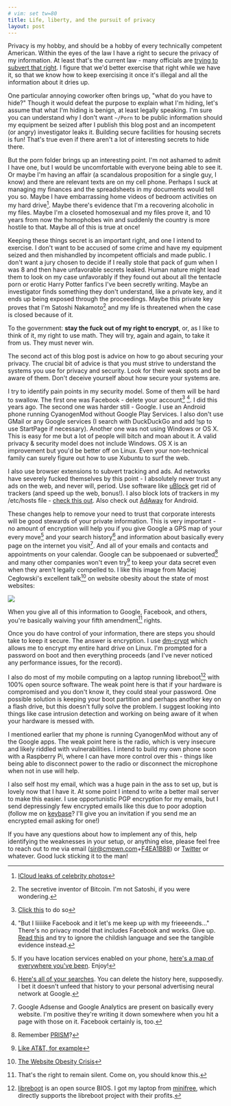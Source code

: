 ```yaml
---
# vim: set tw=80
title: Life, liberty, and the pursuit of privacy
layout: post
---
```


Privacy is my hobby, and should be a hobby of every technically competent
American. Within the eyes of the law I have a right to secure the privacy of my
information. At least that's the current law - many officials are [trying to
subvert that right](http://www.apple.com/customer-letter/). I figure that we'd
better exercise that right while we have it, so that we know how to keep
exercising it once it's illegal and all the information about it dries up.

One particular annoying coworker often brings up, "what do you have to hide?"
Though it would defeat the purpose to explain what I'm hiding, let's assume that
what I'm hiding is benign, at least legally speaking. I'm sure you can
understand why I don't want `~/Porn` to be public information should my
equipment be seized after I publish this blog post and an incompetent (or angry)
investigator leaks it. Building secure facilities for housing secrets is fun!
That's true even if there aren't a lot of interesting secrets to hide there.

But the porn folder brings up an interesting point. I'm not ashamed to admit I
have one, but I would be uncomfortable with everyone being able to see it. Or
maybe I'm having an affair (a scandalous proposition for a single guy, I know)
and there are relevant texts are on my cell phone. Perhaps I suck at managing my
finances and the spreadsheets in my documents would tell you so. Maybe I have
embarrassing home videos of bedroom activities on my hard drive[^1]. Maybe
there's evidence that I'm a recovering alcoholic in my files. Maybe I'm a
closeted homosexual and my files prove it, and 10 years from now the homophobes
win and suddenly the country is more hostile to that. Maybe all of this is true
at once!

Keeping these things secret is an important right, and one I intend to exercise.
I don't want to be accused of some crime and have my equipment seized and then
mishandled by incompetent officials and made public. I don't want a jury chosen
to decide if I really stole that pack of gum when I was 8 and then have
unfavorable secrets leaked. Human nature might lead them to look on my case
unfavorably if they found out about all the tentacle porn or erotic Harry
Potter fanfics I've been secretly writing. Maybe an investigator finds something
they don't understand, like a private key, and it ends up being exposed through
the proceedings. Maybe this private key proves that I'm Satoshi Nakamoto[^3] and
my life is threatened when the case is closed because of it.

To the government: **stay the fuck out of my right to encrypt**, or, as I
like to think of it, my right to use math. They will try, again and again, to
take it from us. They must never win.

The second act of this blog post is advice on how to go about securing your
privacy. The crucial bit of advice is that you must strive to understand the
systems you use for privacy and security. Look for their weak spots and be aware
of them. Don't deceive yourself about how secure your systems are.

I try to identify pain points in my security model. Some of them will be hard
to swallow. The first one was Facebook - delete your account[^4] [^5]. I did
this years ago. The second one was harder still - Google. I use an Android
phone running CyanogenMod without Google Play Services. I also don't use GMail
or any Google services (I search with DuckDuckGo and add !sp to use StartPage if
necessary). Another one was not using Windows or OS X. This is easy for me but a
lot of people will bitch and moan about it. A valid privacy & security model
does not include Windows. OS X is an improvement but you'd be better off on
Linux. Even your non-technical family can surely figure out how to use Xubuntu
to surf the web.

I also use browser extensions to subvert tracking and ads. Ad networks have
severely fucked themselves by this point - I absolutely never trust any ads on
the web, and never will, period. Use software like
[uBlock](https://github.com/gorhill/uBlock) get rid of trackers (and speed up
the web, bonus!). I also block lots of trackers in my /etc/hosts file - [check
this out](https://github.com/StevenBlack/hosts). Also check out
[AdAway](https://free-software-for-android.github.io/AdAway/) for Android.

These changes help to remove your need to trust that corporate interests will
be good stewards of your private information. This is very important - no amount
of encryption will help you if you give Google a GPS map of your every move[^6]
and your search history[^7] and information about basically every page on the
internet you visit[^8]. And all of your emails and contacts and appointments on
your calendar. Google can be subpoenaed or subverted[^9] and many other
companies won't even try[^10] to keep your data secret even when they aren't
legally compelled to. I like this image from Maciej Cegłowski's excellent
talk[^11] on website obesity about the state of most websites:

![](https://sr.ht/ks75.jpg)

When you give all of this information to Google, Facebook, and others, you're
basically waiving your fifth amendment[^12] rights.

Once you do have control of your information, there are steps you should take to
keep it secure. The answer is encryption. I use
[dm-crypt](https://wiki.archlinux.org/index.php/Dm-crypt) which allows me to
encrypt my entire hard drive on Linux. I'm prompted for a password on boot and
then everything proceeds (and I've never noticed any performance issues, for the
record).

I also do most of my mobile computing on a laptop running libreboot[^13] with
100% open source software. The weak point here is that if your hardware is
compromised and you don't know it, they could steal your password. One possible
solution is keeping your boot partition and perhaps another key on a flash
drive, but this doesn't fully solve the problem. I suggest looking into things
like case intrusion detection and working on being aware of it when your
hardware is messed with.

I mentioned earlier that my phone is running CyanogenMod without any of the
Google apps. The weak point here is the radio, which is very insecure and likely
riddled with vulnerabilities. I intend to build my own phone soon with a
Raspberry Pi, where I can have more control over this - things like being able
to disconnect power to the radio or disconnect the microphone when not in use
will help.

I also self host my email, which was a huge pain in the ass to set up, but is
lovely now that I have it. At some point I intend to write a better mail server
to make this easier. I use opportunistic PGP encryption for my emails, but I
send depressingly few encrypted emails like this due to poor adoption (follow me
on [keybase](https://keybase.io/sircmpwn)? I'll give you an invitation if you
send me an encrypted email asking for one!)

If you have any questions about how to implement any of this, help identifying
the weaknesses in your setup, or anything else, please feel free to reach out to
me via email ([sir@cmpwn.com](mailto:sir@cmpwn.com)+[F4EA1B88](/publickey.txt))
or [Twitter](https://twitter.com/sircmpwn) or whatever. Good luck sticking it to
the man!

[^1]: [ICloud leaks of celebrity photos](https://en.wikipedia.org/wiki/ICloud_leaks_of_celebrity_photos)
[^3]: The secretive inventor of Bitcoin. I'm not Satoshi, if you were wondering.
[^4]: [Click this](https://www.facebook.com/help/delete_account?rdrhc) to do so
[^5]: "But I liiiiike Facebook and it let's me keep up with my frieeeends..." There's no privacy model that includes Facebook and works. Give up. [Read this](https://stallman.org/facebook.html) and try to ignore the childish language and see the tangible evidence instead.
[^6]: If you have location services enabled on your phone, [here's a map of everywhere you've been](https://maps.google.com/locationhistory/). Enjoy!
[^7]: [Here's all of your searches](https://myactivity.google.com/myactivity). You can delete the history here, supposedly. I bet it doesn't unfeed that history to your personal advertising neural network at Google.
[^8]: Google Adsense and Google Analytics are present on basically every website. I'm positive they're writing it down somewhere when you hit a page with those on it. Facebook certainly is, too.
[^9]: Remember [PRISM](https://en.wikipedia.org/wiki/PRISM)?
[^10]: [Like AT&T, for example](http://www.pbs.org/newshour/rundown/report-att-cooperated-extensively-nsa-sharing-billions-phone-email-records/)
[^11]: [The Website Obesity Crisis](http://idlewords.com/talks/website_obesity.htm)
[^12]: That's the right to remain silent. Come on, you should know this.
[^13]: [libreboot](https://libreboot.org/) is an open source BIOS. I got my laptop from [minifree](https://minifree.org/), which directly supports the libreboot project with their profits.
